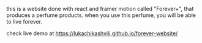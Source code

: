 this is a website done with react and framer motion called "Forever+", that  produces a perfume products. when you use this perfume, you will be able to live forever.

check live demo at https://lukachikashvili.github.io/forever-website/
